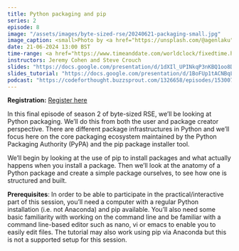 ```yaml
---
title: Python packaging and pip
series: 2
episode: 8
image: "/assets/images/byte-sized-rse/20240621-packaging-small.jpg"
image_caption: <small>Photo by <a href="https://unsplash.com/@agenlaku">Agenlaku Indonesia</a> on <a href="https://unsplash.com/photos/three-brown-boxes-sitting-on-top-of-a-yellow-surface-pxz1DfpNEs0">Unsplash</a></small>
date: 21-06-2024 13:00 BST
time-range: <a href="https://www.timeanddate.com/worldclock/fixedtime.html?msg=Byte-sized+RSE+Season+2,+Session+8+-+Python+packaging&iso=20240621T13&p1=136&ah=1&am=30" target="_blank" rel="noopener noreferrer">13:00-14:30 BST (UTC+1)</a>
instructors: Jeremy Cohen and Steve Crouch
slides: "https://docs.google.com/presentation/d/1dXIl_UPINkqP3nKBQ1oo8D-rbLEi6iTr7nnqdpLd_7Y"
slides_tutorial: "https://docs.google.com/presentation/d/1BoFUp1tACNBqLKl8KMsKT5Mt0bDQ2lGRyE3TNdrqG00"
podcast: "https://codeforthought.buzzsprout.com/1326658/episodes/15300718-en-bytesized-rse-python-packaging-liam-pattinson-laszlo-sranger"
---
```


<strong>Registration:</strong> <a href="https://forms.gle/UwNxx5GvtAtzxKXu5"
target="_blank" rel="noopener noreferrer">Register here</a>

In this final episode of season 2 of byte-sized RSE, we’ll be looking at Python packaging.
We’ll do this from both the user and package creator perspective.
There are different package infrastructures in Python and we’ll focus here on the core packaging ecosystem maintained by the Python Packaging Authority (PyPA) and the pip package installer tool.
 
We’ll begin by looking at the use of pip to install packages and what actually happens when you install a package.
Then we’ll look at the anatomy of a Python package and create a simple package ourselves, to see how one is structured and built.
 
**Prerequisites**: In order to be able to participate in the practical/interactive part of this session, you’ll need a computer with a regular Python installation (i.e. not Anaconda) and pip available.
You’ll also need some basic familiarity with working on the command line and be familiar with a command line-based editor such as nano, vi or emacs to enable you to easily edit files.
The tutorial may also work using pip via Anaconda but this is not a supported setup for this session.
